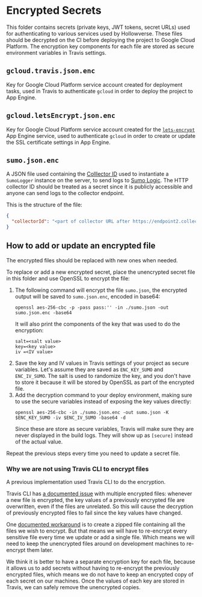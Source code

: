 # Encrypted Secrets

This folder contains secrets (private keys, JWT tokens, secret URLs) used for authenticating to various services used by Hollowverse. These files should be decrypted on the CI before deploying the project to Google Cloud Platform. The encryption key components for each file are stored as secure environment variables in Travis settings.

## `gcloud.travis.json.enc`
Key for Google Cloud Platform service account created for deployment tasks, used in Travis to authenticate `gcloud` in order to deploy the project to App Engine.

## `gcloud.letsEncrypt.json.enc`

Key for Google Cloud Platform service account created for the [`lets-encrypt`](../letsEncrypt) App Engine service, used to authenticate `gcloud` in order to create or update the SSL certificate settings in App Engine.

## `sumo.json.enc`
A JSON file used containing the [Colllector ID](https://help.sumologic.com/Start-Here/02Getting-Started/Glossary#section_2) used to instantiate a `SumoLogger` instance on the server, to send logs to [Sumo Logic](https://www.sumologic.com/). The HTTP collector ID should be treated as a secret since it is publicly accessible and anyone can send logs to the collector endpoint.

This is the structure of the file:

```json
{
  "collectorId": "<part of collector URL after https://endpoint2.collection.us2.sumologic.com/receiver/v1/http/>"
}
```

## How to add or update an encrypted file
The encrypted files should be replaced with new ones when needed.

To replace or add a new encrypted secret, place the unencrypted secret file in this folder and use OpenSSL to encrypt the file:

1. The following command will encrypt the file `sumo.json`, the encrypted output will be saved to `sumo.json.enc`, encoded in base64:
    ```
    openssl aes-256-cbc -p -pass pass:'' -in ./sumo.json -out sumo.json.enc -base64
    ```
    It will also print the components of the key that was used to do the encryption:
    ```
    salt=<salt value>
    key=<key value>
    iv =<IV value>
    ```
2. Save the key and IV values in Travis settings of your project as secure variables. Let's assume they are saved as `ENC_KEY_SUMO` and `ENC_IV_SUMO`. The salt is used to randomize the key, and you don't have to store it because it will be stored by OpenSSL as part of the encrypted file.
3. Add the decryption command to your deploy environment, making sure to use the secure variables instead of exposing the key values directly:
    ```
    openssl aes-256-cbc -in ./sumo.json.enc -out sumo.json -K $ENC_KEY_SUMO -iv $ENC_IV_SUMO -base64 -d
    ```
    Since these are store as secure variables, Travis will make sure they are never displayed in the build logs. They will show up as `[secure]` instead of the actual value.

Repeat the previous steps every time you need to update a secret file.

### Why we are not using Travis CLI to encrypt files
A previous implementation used Travis CLI to do the encryption.

Travis CLI has [a documented issue](https://github.com/travis-ci/travis.rb/issues/239) with multiple encrypted files: whenever a new file is encrypted, the key values of a previously encrypted file are overwritten, even if the files are unrelated. So this will cause the decryption of previously encrypted files to fail since the key values have changed.

One [documented workaround](http://docs.travis-ci.com/user/encrypting-files/#Encrypting-multiple-files) is to create a zipped file containing all the files we wish to encrypt. But that means we will have to re-encrypt every sensitive file every time we update or add a single file. Which means we will need to keep the unencrypted files around on development machines to re-encrypt them later.

We think it is better to have a separate encryption key for each file, because it allows us to add secrets without having to re-encrypt the previously encrypted files, which means we do not have to keep an encrypted copy of each secret on our machines. Once the values of each key are stored in Travis, we can safely remove the unencrypted copies.
